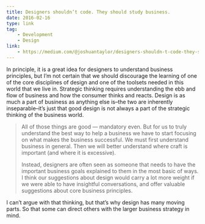 ```yaml
---
title: Designers shouldn’t code. They should study business.
date: 2016-02-16
type: link
tag:
    - Development
    - Design
link:
    - https://medium.com/@joshuantaylor/designers-shouldn-t-code-they-should-study-business-dc3e7e203d39#.qxr3crveo
---
```

In principle, it is a great idea for designers to understand business principles, but I’m not certain that we should discourage the learning of one of the core disciplines of design and one of the toolsets needed in this world that we live in. Strategic thinking requires understanding the ebb and flow of business and how the consumer thinks and reacts. Design is as much a part of business as anything else is–the two are inherently inseparable–it’s just that good design is not always a part of the strategic thinking of the business world.

> All of those things are good — mandatory even. But for us to truly understand the best way to help a business we have to start focusing on what makes the business successful. We must first understand business in general. Then we will better understand where craft is important (and where it is excessive).
> 
> Instead, designers are often seen as someone that needs to have the important business goals explained to them in the most basic of ways. I think our suggestions about design would carry a lot more weight if we were able to have insightful conversations, and offer valuable suggestions about core business principles.

I can’t argue with that thinking, but that’s why design has many moving parts. So that some can direct others with the larger business strategy in mind.